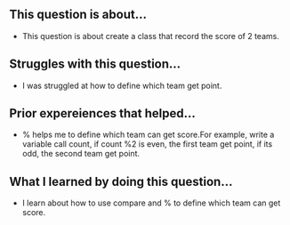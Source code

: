 ## This question is about...
- This question is about create a class that record the score of 2 teams.
## Struggles with this question...
- I was struggled at how to define which team get point.
## Prior expereiences that helped...
- % helps me to define which team can get score.For example, write a variable call count, if count %2 is even, the first team get point, if its odd, the second team get point.
## What I learned by doing this question...
- I learn about how to use compare and % to define which team can get score.
